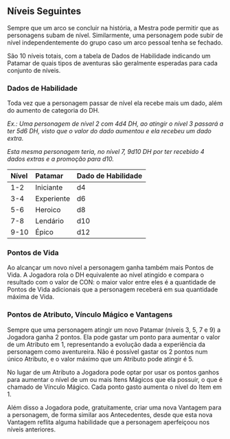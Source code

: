 ## **Níveis Seguintes**

Sempre que um arco se concluir na história, a Mestra pode permitir que as personagens subam de nível. Similarmente, uma personagem pode subir de nível independentemente do grupo caso um arco pessoal tenha se fechado.

São 10 níveis totais, com a tabela de Dados de Habilidade indicando um Patamar de quais tipos de aventuras são geralmente esperadas para cada conjunto de níveis.

### **Dados de Habilidade**

Toda vez que a personagem passar de nível ela recebe mais um dado, além do aumento de categoria do DH.

*Ex.: Uma personagem de nível 2 com 4d4 DH, ao atingir o nível 3 passará a ter 5d6 DH, visto que o valor do dado aumentou e ela recebeu um dado extra.*

*Esta mesma personagem teria, no nível 7, 9d10 DH por ter recebido 4 dados extras e a promoção para d10.*

| Nível | Patamar | Dado de Habilidade |
| :---- | :---- | :---- |
| 1-2 | Iniciante | d4 |
| 3-4 | Experiente | d6 |
| 5-6 | Heroico | d8 |
| 7-8 | Lendário | d10 |
| 9-10 | Épico | d12 |

### **Pontos de Vida**

Ao alcançar um novo nível a personagem ganha também mais Pontos de Vida. A Jogadora rola o DH equivalente ao nível atingido e compara o resultado com o valor de CON: o maior valor entre eles é a quantidade de Pontos de Vida adicionais que a personagem receberá em sua quantidade máxima de Vida.

### **Pontos de Atributo, Vínculo Mágico e Vantagens**

Sempre que uma personagem atingir um novo Patamar (níveis 3, 5, 7 e 9\) a Jogadora ganha 2 pontos. Ela pode gastar um ponto para aumentar o valor de um Atributo em 1, representando a evolução dada a experiência da personagem como aventureira. Não é possível gastar os 2 pontos num único Atributo, e o valor máximo que um Atributo pode atingir é 5\.

No lugar de um Atributo a Jogadora pode optar por usar os pontos ganhos para aumentar o nível de um ou mais Itens Mágicos que ela possuir, o que é chamado de Vínculo Mágico. Cada ponto gasto aumenta o nível do Item em 1\.

Além disso a Jogadora pode, gratuitamente, criar uma nova Vantagem para a personagem, de forma similar aos Antecedentes, desde que esta nova Vantagem reflita alguma habilidade que a personagem aperfeiçoou nos níveis anteriores.

